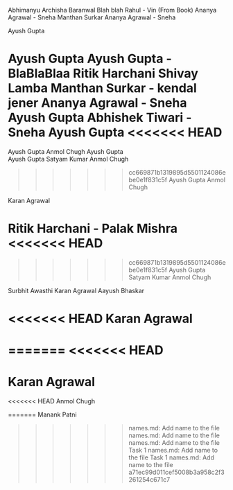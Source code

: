 Abhimanyu
Archisha Baranwal
Blah blah
Rahul - Vin (From Book)
Ananya Agrawal - Sneha
Manthan Surkar
Ananya Agrawal - Sneha

Ayush Gupta

Ayush Gupta
Ayush Gupta - BlaBlaBlaa
Ritik Harchani
Shivay Lamba
Manthan Surkar - kendal jener
Ananya Agrawal - Sneha
Ayush Gupta
Abhishek Tiwari - Sneha
Ayush Gupta
<<<<<<< HEAD
=======
Ayush Gupta
Anmol Chugh
Ayush Gupta<br>
Ayush Gupta
Satyam Kumar
Anmol Chugh
>>>>>>> cc669871b1319895d5501124086ebe0e1f831c5f
Ayush Gupta
Anmol Chugh

Karan Agrawal

Ritik Harchani - Palak Mishra
<<<<<<< HEAD
=======

>>>>>>> cc669871b1319895d5501124086ebe0e1f831c5f
Ayush Gupta
Satyam Kumar
Anmol Chugh

Surbhit Awasthi
Karan Agrawal
Aayush Bhaskar



<<<<<<< HEAD
Karan Agrawal
=======
=======
<<<<<<< HEAD
=======

Karan Agrawal
=======
<<<<<<< HEAD
Anmol Chugh

=======
Manank Patni
>>>>>>> names.md: Add name to the file
>>>>>>> names.md: Add name to the file
>>>>>>> names.md: Add name to the file
>>>>>>> Task 1 names.md: Add name to the file
>>>>>>> Task 1 names.md: Add name to the file
>>>>>>> a71ec99d011cef5008b3a958c2f3261254c671c7
